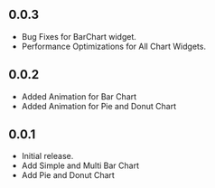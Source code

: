 ## 0.0.3

* Bug Fixes for BarChart widget.
* Performance Optimizations for All Chart Widgets.

## 0.0.2

* Added Animation for Bar Chart
* Added Animation for Pie and Donut Chart

## 0.0.1

* Initial release.
* Add Simple and Multi Bar Chart
* Add Pie and Donut Chart
